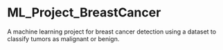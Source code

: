 # ML_Project_BreastCancer
A machine learning project for breast cancer detection using a dataset to classify tumors as malignant or benign.
